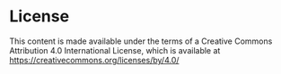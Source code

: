 # License

This content is made available under the terms of a Creative Commons Attribution
4.0 International License, which is available at https://creativecommons.org/licenses/by/4.0/
